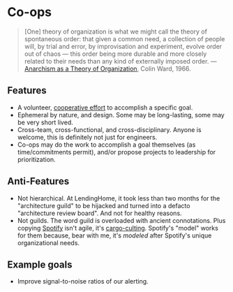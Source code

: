 # Co-ops

> [One] theory of organization is what we might call the theory of spontaneous order: that given a common need, a collection of people will, by trial and error, by improvisation and experiment, evolve order out of chaos — this order being more durable and more closely related to their needs than any kind of externally imposed order. — [Anarchism as a Theory of Organization](https://theanarchistlibrary.org/library/colin-ward-anarchism-as-a-theory-of-organization), Colin Ward, 1966.


## Features

- A volunteer, [cooperative effort](https://en.wikipedia.org/wiki/Cooperative) to accomplish a specific goal.
- Ephemeral by nature, and design. Some may be long-lasting, some may be very short lived.
- Cross-team, cross-functional, and cross-disciplinary. Anyone is welcome, this is definitely not just for engineers.
- Co-ops may do the work to accomplish a goal themselves (as time/commitments permit), and/or propose projects to leadership for prioritization.

## Anti-Features

- Not hierarchical. At LendingHome, it took less than two months for the "architecture guild" to be hijacked and turned into a defacto "architecture review board". And not for healthy reasons.
- Not guilds. The word guild is overloaded with ancient connotations. Plus copying [Spotify](https://www.atlassian.com/agile/agile-at-scale/spotify) isn't agile, it's [cargo-culting](https://en.wikipedia.org/wiki/Cargo_cult). Spotify's "model" works for them because, bear with me, it's _modeled_ after Spotify's unique organizational needs.

## Example goals

- Improve signal-to-noise ratios of our alerting.
<!--stackedit_data:
eyJoaXN0b3J5IjpbLTE2MjU0MjY3NjcsLTE4MzU1MTQ4NDddfQ
==
-->